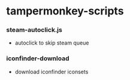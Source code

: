 # tampermonkey-scripts

### steam-autoclick.js

- autoclick to skip steam queue

### iconfinder-download

- download iconfinder iconsets
